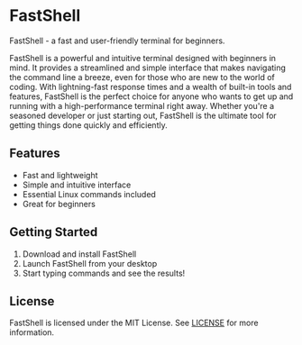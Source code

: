 # FastShell

FastShell - a fast and user-friendly terminal for beginners.

FastShell is a powerful and intuitive terminal designed with beginners in mind. It provides a streamlined and simple interface that makes navigating the command line a breeze, even for those who are new to the world of coding. With lightning-fast response times and a wealth of built-in tools and features, FastShell is the perfect choice for anyone who wants to get up and running with a high-performance terminal right away. Whether you're a seasoned developer or just starting out, FastShell is the ultimate tool for getting things done quickly and efficiently.

## Features

- Fast and lightweight
- Simple and intuitive interface
- Essential Linux commands included
- Great for beginners

## Getting Started

1. Download and install FastShell
2. Launch FastShell from your desktop
3. Start typing commands and see the results!

## License

FastShell is licensed under the MIT License. See [LICENSE](./LICENSE) for more information.
